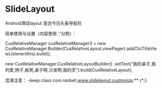# SlideLayout
Android滑动layout
高仿今日头条导航栏

简单使用与设置（内容使用 ','分割）：

CusRelativeManager cusRelativeManager3 = 
new CusRelativeManager.Builder(CusRelativeLayout,viewPager).addClicTitleViewListener(this).build();

 new CusRelativeManager.CusRelativeLayoutBuilder()
               .setText("我的桌子,我的爱,椅子,板凳,桌子啊,沙发啊,我的天").build(CusRelativeLayout);




混淆注意： -keep class com.ranbell,www.slidelayout.customize.** {*;}
